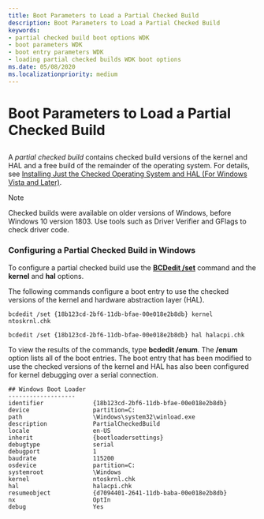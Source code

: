 ```yaml
---
title: Boot Parameters to Load a Partial Checked Build
description: Boot Parameters to Load a Partial Checked Build
keywords:
- partial checked build boot options WDK
- boot parameters WDK
- boot entry parameters WDK
- loading partial checked builds WDK boot options
ms.date: 05/08/2020
ms.localizationpriority: medium
---
```


#  Boot Parameters to Load a Partial Checked Build

## <span id="ddk_boot_parameters_to_load_a_partial_checked_build_tools"></span><span id="DDK_BOOT_PARAMETERS_TO_LOAD_A_PARTIAL_CHECKED_BUILD_TOOLS"></span>

A *partial checked build* contains checked build versions of the kernel and HAL and a free build of the remainder of the operating system. For details, see [Installing Just the Checked Operating System and HAL (For Windows Vista and Later)](installing-just-the-checked-operating-system-and-hal--for-windows-vist.md).

> [!NOTE]
> Checked builds were available on older versions of Windows, before Windows 10 version 1803.
> Use tools such as Driver Verifier and GFlags to check driver code.


### <span id="configuring_a_partial_checked_build_in_windows_vista_and_later"></span><span id="CONFIGURING_A_PARTIAL_CHECKED_BUILD_IN_WINDOWS_VISTA_AND_LATER"></span>Configuring a Partial Checked Build in Windows

To configure a partial checked build use the [**BCDedit /set**](./bcdedit--set.md) command and the **kernel** and **hal** options.

The following commands configure a boot entry to use the checked versions of the kernel and hardware abstraction layer (HAL).

```console
bcdedit /set {18b123cd-2bf6-11db-bfae-00e018e2b8db} kernel ntoskrnl.chk
```

```console
bcdedit /set {18b123cd-2bf6-11db-bfae-00e018e2b8db} hal halacpi.chk
```

To view the results of the commands, type **bcdedit /enum**. The **/enum** option lists all of the boot entries. The boot entry that has been modified to use the checked versions of the kernel and HAL has also been configured for kernel debugging over a serial connection.

```console
## Windows Boot Loader
-------------------
identifier              {18b123cd-2bf6-11db-bfae-00e018e2b8db}
device                  partition=C:
path                    \Windows\system32\winload.exe
description             PartialCheckedBuild
locale                  en-US
inherit                 {bootloadersettings}
debugtype               serial
debugport               1
baudrate                115200
osdevice                partition=C:
systemroot              \Windows
kernel                  ntoskrnl.chk
hal                     halacpi.chk
resumeobject            {d7094401-2641-11db-baba-00e018e2b8db}
nx                      OptIn
debug                   Yes
```
